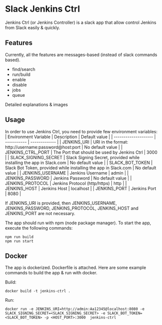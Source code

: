 # Slack Jenkins Ctrl
Jenkins Ctrl (or Jenkins Controller) is a slack app that allow control Jenkins from Slack easily & quickly.

## Features
Currently, all the features are messages-based (instead of slack commands based).

- find/search <JOB>
- run/build <JOB>
- enable <JOB>
- disable <JOB>
- jobs
- queue

Detailed explanations & images

## Usage
In order to use Jenkins Ctrl, you need to provide few environment variables:
| Environment Variable  | Description | Default value |
| --------------------  | ----------- | ------------- |
| JENKINS_URI  | URI in the format: http://username:password@host:port  | No default value |
| JENKINS_CTRL_PORT  | The Port that should be used by Jenkins Ctrl  | 3000 |
| SLACK_SIGNING_SECRET  | Slack Signing Secret, provided while installing the app in Slack.com | No default value |
| SLACK_BOT_TOKEN  | Slack Bot Token, provided while installing the app in Slack.com  | No default value |
| JENKINS_USERNAME  | Jenkins Username  | admin |
| JENKINS_PASSWORD  | Jenkins Password  | No default value |
| JENKINS_PROTOCOL  | Jenkins Protocol (http/https)  | http |
| JENKINS_HOST  | Jenkins Host  | localhost |
| JENKINS_PORT  | Jenkins Port  | 8080 |

If JENKINS_URI is provided, then JENKINS_USERNAME, JENKINS_PASSWORD, JENKINS_PROTOCOL, JENKINS_HOST and JENKINS_PORT are not necessary.

The app should run with npm (node package manager). 
To start the app, execute the following commands:

```
npm run build
npm run start
```

## Docker
The app is dockerized. Dockerfile is attached.
Here are some example commands to build the app & run with docker.

Build: 
```
docker build -t jenkins-ctrl .
```

Run:
```
docker run -e JENKINS_URI=http://admin:Aa12345@localhost:8080 -e SLACK_SIGNING_SECRET=<SLACK_SIGNING_SECRET> -e SLACK_BOT_TOKEN=<SLACK_BOT_TOKEN> -p <HOST_PORT>:3000  jenkins-ctrl
```



